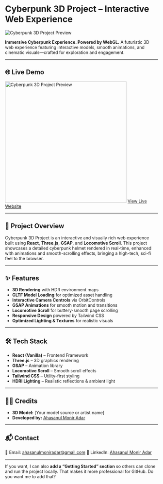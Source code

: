 # Cyberpunk 3D Project – Interactive Web Experience

<img src="https://res.cloudinary.com/dphnu6u05/image/upload/v1754727173/Screenshot_2025-08-09_135010_y0l6nf.png" alt="Cyberpunk 3D Project Preview"/>

**Immersive Cyberpunk Experience. Powered by WebGL.**
A futuristic 3D web experience featuring interactive models, smooth animations, and cinematic visuals—crafted for exploration and engagement.

---

## 🌐 Live Demo

<img src="https://res.cloudinary.com/dphnu6u05/image/upload/v1754727308/live-stream_18429699_dkfu0i.png" alt="Cyberpunk 3D Project Preview" width="400"/> [View Live Website](https://cyberpunk-3-d-project.vercel.app/)

---

## 📖 Project Overview

Cyberpunk 3D Project is an interactive and visually rich web experience built using **React**, **Three.js**, **GSAP**, and **Locomotive Scroll**.
This project showcases a detailed cyberpunk helmet rendered in real-time, enhanced with animations and smooth-scrolling effects, bringing a high-tech, sci-fi feel to the browser.

---

## ✨ Features

* **3D Rendering** with HDR environment maps
* **GLTF Model Loading** for optimized asset handling
* **Interactive Camera Controls** via OrbitControls
* **GSAP Animations** for smooth motion and transitions
* **Locomotive Scroll** for buttery-smooth page scrolling
* **Responsive Design** powered by Tailwind CSS
* **Optimized Lighting & Textures** for realistic visuals

---

## 🛠 Tech Stack

* **React (Vanilla)** – Frontend Framework
* **Three.js** – 3D graphics rendering
* **GSAP** – Animation library
* **Locomotive Scroll** – Smooth scroll effects
* **Tailwind CSS** – Utility-first styling
* **HDRI Lighting** – Realistic reflections & ambient light

---


## 👨‍💻 Credits

* **3D Model:** \[Your model source or artist name]
* **Developed by:** [Ahasanul Monir Adar](https://www.linkedin.com/in/ahasanul-monir-adar-8b8464274/)

---

## 📬 Contact

📧 Email: [ahasanulmoniradar@gmail.com](mailto:ahasanulmoniradar@gmail.com)
🔗 LinkedIn: [Ahasanul Monir Adar](https://www.linkedin.com/in/ahasanul-monir-adar-8b8464274/)

---

If you want, I can also **add a “Getting Started” section** so others can clone and run the project locally. That makes it more professional for GitHub.
Do you want me to add that?
